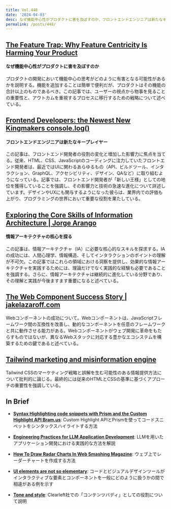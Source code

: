 ```yaml
---
title: Vol.448
date: '2024-04-03'
desc: なぜ機能中心性がプロダクトに害を及ぼすのか、フロントエンドエンジニアは新たなキープレイヤー、情報アーキテクチャの核心を探る、ほか計10リンク
permalink: /posts/448/
---
```



## [The Feature Trap: Why Feature Centricity Is Harming Your Product](https://www.smashingmagazine.com/2024/01/feature-centricity-harming-product/)
#### なぜ機能中心性がプロダクトに害を及ぼすのか

プロダクトの開発において機能中心の思考がどのように有害となる可能性があるかを説明する。機能を追加することは簡単で便利だが、プロダクトはその機能の合計以上のものであるべき。この記事では、ユーザーの視点から物事を見ることの重要性と、アウトカムを重視するプロセスに移行するための戦略について述べている。

## [Frontend Developers: the Newest New Kingmakers  console.log()](https://redmonk.com/kholterhoff/2024/02/15/frontend-developers-the-newest-new-kingmakers/)
#### フロントエンドエンジニアは新たなキープレイヤー

この記事は、フロントエンド開発者の役割の変化と増加した影響力に焦点を当てる。従来、HTML、CSS、JavaScriptのコーディングに注力していたフロントエンド開発者は、最近ではUIに関わるあらゆるもの（API、ビルドツール、インタラクション、GraphQL、アクセシビリティ、デザイン、QAなど）に取り組むようになっている。記事では、フロントエンド開発者が「新しい王様」としての地位を獲得していることを強調し、その影響力と技術の急速な進化について詳述しています。デザインやUXにも関与するようになった彼らは、業界内での評価も上がり、プログラミングの世界において重要な役割を果たしている。

## [Exploring the Core Skills of Information Architecture | Jorge Arango](https://jarango.com/2024/02/18/exploring-the-core-skills-of-information-architecture/)
#### 情報アーキテクチャの核心を探る

この記事は、情報アーキテクチャ（IA）に必要な核心的なスキルを探求する。IAの成功には、人間心理学、情報構造、そしてインタラクションのポイントの理解が不可欠。この記事ではこれらの領域における洞察を提供し、効果的な情報アーキテクチャを実践するためには、理論だけでなく実践的な経験も必要であることを強調する。さらに、情報アーキテクチャは継続的に進化している分野であり、その理解と実践が今後ますます重要になると述べている。

## [The Web Component Success Story | jakelazaroff.com](https://jakelazaroff.com/words/the-web-component-success-story/)

Webコンポーネントの成功について。Webコンポーネントは、JavaScriptフレームワーク間の互換性を改善し、動的なコンポーネントを任意のフレームワークと共に動作させる能力がある。Webコンポーネントがウェブ開発に革命をもたらすものではないが、異なるWebスタックに対応する豊かなエコシステムを構築するための鍵であると述べている。

## [Tailwind marketing and misinformation engine](https://nuejs.org/blog/tailwind-misinformation-engine/)

Tailwind CSSのマーケティング戦略と誤解を生む可能性のある情報提供方法について批判的に論じる。最終的には従来のHTMLとCSSの基準に基づくアプローチの重要性を強調している。

## In Brief

- **[Syntax Highlighting code snippets with Prism and the Custom Highlight API  Bram.us](https://www.bram.us/2024/02/18/custom-highlight-api-for-syntax-highlighting/)**: Custom Highlight APIとPrismを使ってコードスニペットをシンタックスハイライトする方法

- **[Engineering Practices for LLM Application Development](https://martinfowler.com/articles/engineering-practices-llm.html)**: LLMを用いたアプリケーション開発における実践的な方法を解説

- **[How To Draw Radar Charts In Web  Smashing Magazine](https://www.smashingmagazine.com/2024/02/draw-radar-charts-web/)**: ウェブ上でレーダーチャートを作成する方法

- **[UI elements are not so elementary](https://uxdesign.cc/ui-elements-are-not-so-elementary-958169627cb5)**: コードとビジュアルデザインツールがインタラクティブな要素とコンポーネントを一般にどのように扱うかの間で相違がある例を示す

- **[Tone and style](https://adactio.com/journal/20909)**: Clearleft社での「コンテンツバディ」としての役割について説明

